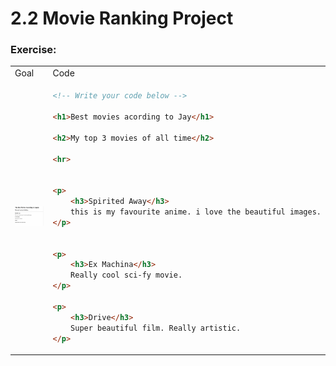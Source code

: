 # 2.2 Movie Ranking Project

### Exercise:

<table>

<tr>
<td>Goal</td>
<td>Code</td>
</tr>

<tr>
<td style="width: 50%;"><img src="./goal.png"></td>
<td>

```html
<!-- Write your code below -->

<h1>Best movies acording to Jay</h1>

<h2>My top 3 movies of all time</h2>

<hr>


<p>
    <h3>Spirited Away</h3>
    this is my favourite anime. i love the beautiful images.
</p>


<p>
    <h3>Ex Machina</h3>
    Really cool sci-fy movie.
</p>

<p>
    <h3>Drive</h3>
    Super beautiful film. Really artistic.
</p>


```

</td>
</tr>
<table>
